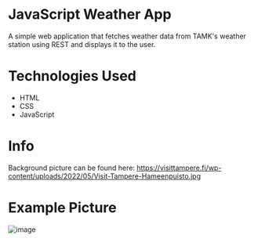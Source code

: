 # JavaScript Weather App

A simple web application that fetches weather data from TAMK's weather station using REST and displays it to the user.

# Technologies Used
- HTML
- CSS
- JavaScript

# Info
Background picture can be found here: https://visittampere.fi/wp-content/uploads/2022/05/Visit-Tampere-Hameenpuisto.jpg

# Example Picture
![image](https://github.com/antonlahtinen/js_weather_app/assets/115111370/d93eff71-0161-411a-9f9f-a27f1cbbc203)



